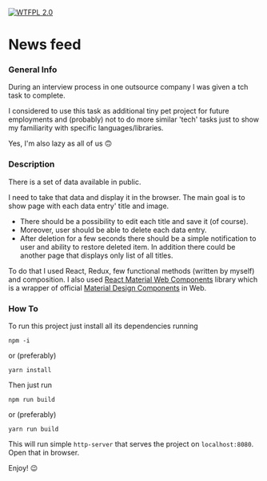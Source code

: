 [![WTFPL 2.0][license-image]][license-url]

# News feed

### General Info
During an interview process in one outsource company I was given a tch task to complete.

I considered to use this task as additional tiny pet project for future employments and (probably)
not to do more similar 'tech' tasks just to show my familiarity with specific languages/libraries.

Yes, I'm also lazy as all of us :upside_down_face:

### Description

There is a set of data available in public.

I need to take that data and display it in the browser.
The main goal is to show page with each data entry' title and image.
 - There should be a possibility to edit each title and save it (of course).
 - Moreover, user should be able to delete each data entry.
 - After deletion for a few seconds there should be a simple notification to user and ability to restore deleted item.
In addition there could be another page that displays only list of all titles.

To do that I used React, Redux, few functional methods (written by myself) and composition.
I also used [React Material Web Components](https://github.com/jamesmfriedman/rmwc) library which is a wrapper of official
[Material Design Components](https://github.com/material-components/material-components-web/blob/master/docs/framework-wrappers.md) in Web.

### How To

To run this project just install all its dependencies running
```
npm -i
```
or (preferably)
```
yarn install
```

Then just run
```
npm run build
```
or (preferably)
```
yarn run build
```

This will run simple `http-server` that serves the project on `localhost:8080`. Open that in browser.

Enjoy! :wink:

[license-url]: http://www.wtfpl.net
[license-image]: https://img.shields.io/badge/licence-WTFPL-blue?style=flat-square
